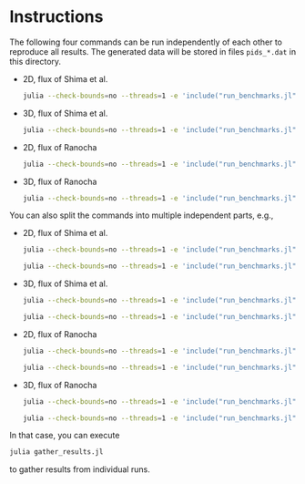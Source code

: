 # Instructions

The following four commands can be run independently of each other to reproduce
all results. The generated data will be stored in files `pids_*.dat` in this
directory.

- 2D, flux of Shima et al.
  ```bash
  julia --check-bounds=no --threads=1 -e 'include("run_benchmarks.jl"); run_benchmarks(polydegs, 2, flux_shima_etal, flux_shima_etal)'
  ```
- 3D, flux of Shima et al.
  ```bash
  julia --check-bounds=no --threads=1 -e 'include("run_benchmarks.jl"); run_benchmarks(polydegs, 3, flux_shima_etal, flux_shima_etal)'
  ```
- 2D, flux of Ranocha
  ```bash
  julia --check-bounds=no --threads=1 -e 'include("run_benchmarks.jl"); run_benchmarks(polydegs, 2, flux_ranocha, flux_ranocha)'
  ```
- 3D, flux of Ranocha
  ```bash
  julia --check-bounds=no --threads=1 -e 'include("run_benchmarks.jl"); run_benchmarks(polydegs, 3, flux_ranocha, flux_ranocha)'
  ```


You can also split the commands into multiple independent parts, e.g.,

- 2D, flux of Shima et al.
  ```bash
  julia --check-bounds=no --threads=1 -e 'include("run_benchmarks.jl"); run_benchmarks(3:13, 2, flux_shima_etal, flux_shima_etal)'
  ```
  ```bash
  julia --check-bounds=no --threads=1 -e 'include("run_benchmarks.jl"); run_benchmarks(14:15, 2, flux_shima_etal, flux_shima_etal)'
  ```
- 3D, flux of Shima et al.
  ```bash
  julia --check-bounds=no --threads=1 -e 'include("run_benchmarks.jl"); run_benchmarks(3:13, 3, flux_shima_etal, flux_shima_etal)'
  ```
  ```bash
  julia --check-bounds=no --threads=1 -e 'include("run_benchmarks.jl"); run_benchmarks(14:15, 3, flux_shima_etal, flux_shima_etal)'
  ```
- 2D, flux of Ranocha
  ```bash
  julia --check-bounds=no --threads=1 -e 'include("run_benchmarks.jl"); run_benchmarks(3:13, 2, flux_ranocha, flux_ranocha)'
  ```
  ```bash
  julia --check-bounds=no --threads=1 -e 'include("run_benchmarks.jl"); run_benchmarks(14:15, 2, flux_ranocha, flux_ranocha)'
  ```
- 3D, flux of Ranocha
  ```bash
  julia --check-bounds=no --threads=1 -e 'include("run_benchmarks.jl"); run_benchmarks(3:13, 3, flux_ranocha, flux_ranocha)'
  ```
  ```bash
  julia --check-bounds=no --threads=1 -e 'include("run_benchmarks.jl"); run_benchmarks(14:15, 3, flux_ranocha, flux_ranocha)'
  ```

In that case, you can execute
```bash
julia gather_results.jl
```
to gather results from individual runs.
